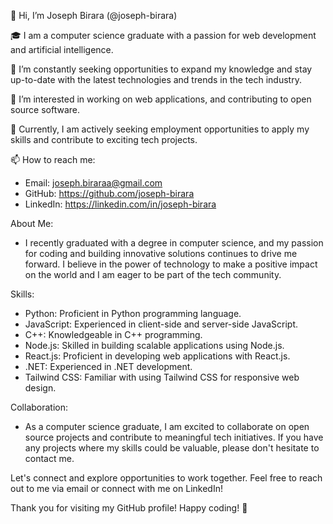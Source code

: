 👋 Hi, I’m Joseph Birara (@joseph-birara)

🎓 I am a computer science graduate with a passion for web development and artificial intelligence.

🌱 I’m constantly seeking opportunities to expand my knowledge and stay up-to-date with the latest technologies and trends in the tech industry.

👀 I’m interested in working on web applications, and contributing to open source software.

💼 Currently, I am actively seeking employment opportunities to apply my skills and contribute to exciting tech projects.

📫 How to reach me:
   - Email: joseph.biraraa@gmail.com
   - GitHub: https://github.com/joseph-birara
   - LinkedIn: https://linkedin.com/in/joseph-birara
   

About Me:
- I recently graduated with a degree in computer science, and my passion for coding and building innovative solutions continues to drive me forward. I believe in the power of technology to make a positive impact on the world and I am eager to be part of the tech community.

Skills:
- Python: Proficient in Python programming language.
- JavaScript: Experienced in client-side and server-side JavaScript.
- C++: Knowledgeable in C++ programming.
- Node.js: Skilled in building scalable applications using Node.js.
- React.js: Proficient in developing web applications with React.js.
- .NET: Experienced in .NET development.
- Tailwind CSS: Familiar with using Tailwind CSS for responsive web design.

Collaboration:
- As a computer science graduate, I am excited to collaborate on open source projects and contribute to meaningful tech initiatives. If you have any projects where my skills could be valuable, please don't hesitate to contact me.

Let's connect and explore opportunities to work together. Feel free to reach out to me via email or connect with me on LinkedIn!

Thank you for visiting my GitHub profile! Happy coding! 🚀


<!---
joseph-birara/joseph-birara is a ✨ special ✨ repository because its `README.md` (this file) appears on your GitHub profile.
You can click the Preview link to take a look at your changes.
--->
